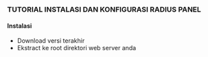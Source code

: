 ### TUTORIAL INSTALASI DAN KONFIGURASI RADIUS PANEL
#### Instalasi
* Download versi terakhir
* Ekstract ke root direktori web server anda
